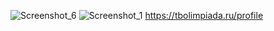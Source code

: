 ![Screenshot_6](https://github.com/User3r17/suleymanovsamiralgoritm/assets/144117475/136aa7c2-05b5-4cf2-9dd0-02266d52aba1)
![Screenshot_1](https://github.com/User3r17/suleymanovsamiralgoritm/assets/144117475/597084f4-0e20-4c60-a0d0-a981a8ea653b) https://tbolimpiada.ru/profile


